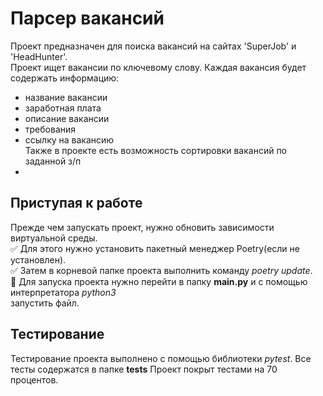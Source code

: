 # Парсер вакансий
Проект предназначен для поиска вакансий на сайтах 'SuperJob' и 'HeadHunter'.  
Проект ищет вакансии по ключевому слову. Каждая вакансия будет содержать информацию:
* название вакансии
* заработная плата
* описание вакансии
* требования
* ссылку на вакансию  
Также в проекте есть возможность сортировки вакансий по заданной з/п
* 
## Приступая к работе  
Прежде чем запускать проект, нужно обновить зависимости виртуальной среды.  
:white_check_mark: Для этого нужно установить пакетный менеджер Poetry(если не установлен).      
:white_check_mark: Затем в корневой папке проекта выполнить команду *poetry update*.  
:pushpin: Для запуска проекта нужно перейти в папку **main.py** и с помощью интерпретатора *python3*  
запустить файл.

## Тестирование 
Тестирование проекта выполнено с помощью библиотеки *pytest*. Все тесты содержатся в папке **tests**
Проект покрыт тестами на 70 процентов.

